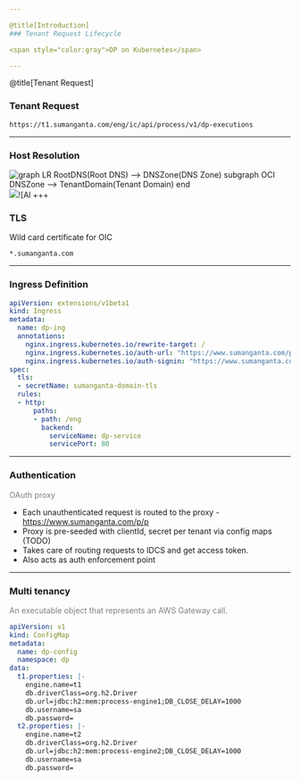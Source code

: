 ```yaml
---

@title[Introduction]
### Tenant Request Lifecycle

<span style="color:gray">DP on Kubernetes</span>

---
```


@title[Tenant Request]
### Tenant Request
```
https://t1.sumanganta.com/eng/ic/api/process/v1/dp-executions
```
---

### Host Resolution

![graph LR RootDNS(Root DNS) --> DNSZone(DNS Zone) subgraph OCI DNSZone --> TenantDomain(Tenant Domain) end](https://mermaidjs.github.io/mermaid-live-editor/#/view/eyJjb2RlIjoiZ3JhcGggTFJcbiAgICBSb290RE5TKFJvb3QgRE5TKSAtLT4gRE5TWm9uZShETlMgWm9uZSlcbiAgICBzdWJncmFwaCBPQ0lcbiAgICBETlNab25lIC0tPiBUZW5hbnREb21haW4oVGVuYW50IERvbWFpbilcbiAgICBlbmRcbiIsIm1lcm1haWQiOnsidGhlbWUiOiJkZWZhdWx0In19)
<img src="https://mermaidjs.github.io/mermaid-live-editor/#/view/eyJjb2RlIjoiZ3JhcGggTFJcbiAgICBSb290RE5TKFJvb3QgRE5TKSAtLT4gRE5TWm9uZShETlMgWm9uZSlcbiAgICBzdWJncmFwaCBPQ0lcbiAgICBETlNab25lIC0tPiBUZW5hbnREb21haW4oVGVuYW50IERvbWFpbilcbiAgICBlbmRcbiIsIm1lcm1haWQiOnsidGhlbWUiOiJkZWZhdWx0In19">![Al
+++

### TLS
Wild card certificate for OIC
```
*.sumanganta.com
```
---

### Ingress Definition
```Yaml
apiVersion: extensions/v1beta1
kind: Ingress
metadata:
  name: dp-ing
  annotations:
    nginx.ingress.kubernetes.io/rewrite-target: /
    nginx.ingress.kubernetes.io/auth-url: "https://www.sumanganta.com/p/p/auth"
    nginx.ingress.kubernetes.io/auth-signin: "https://www.sumanganta.com/p/p/login"
spec:
  tls:
  - secretName: sumanganta-domain-tls
  rules:
  - http:
      paths:
      - path: /eng
        backend:
          serviceName: dp-service
          servicePort: 80
```
---

### Authentication

<span style="color:gray">OAuth proxy</span>

- Each unauthenticated request is routed to the proxy - https://www.sumanganta.com/p/p
- Proxy is pre-seeded with clientId, secret per tenant via config maps (TODO)
- Takes care of routing requests to IDCS and get access token.
- Also acts as auth enforcement point
---

### Multi tenancy

<span style="color:gray">An executable object that represents an AWS Gateway call.</span>

```Yaml
apiVersion: v1
kind: ConfigMap
metadata:
  name: dp-config
  namespace: dp
data:
  t1.properties: |-
    engine.name=t1
    db.driverClass=org.h2.Driver
    db.url=jdbc:h2:mem:process-engine1;DB_CLOSE_DELAY=1000
    db.username=sa
    db.password=
  t2.properties: |-
    engine.name=t2
    db.driverClass=org.h2.Driver
    db.url=jdbc:h2:mem:process-engine2;DB_CLOSE_DELAY=1000
    db.username=sa
    db.password=
```